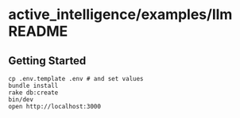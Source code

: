 # active_intelligence/examples/llm README

## Getting Started
``` 
cp .env.template .env # and set values
bundle install
rake db:create
bin/dev
open http://localhost:3000
```